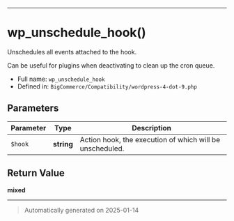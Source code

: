 ***

# wp_unschedule_hook()

Unschedules all events attached to the hook.


Can be useful for plugins when deactivating to clean up the cron queue.

* Full name: `wp_unschedule_hook`
* Defined in: `BigCommerce/Compatibility/wordpress-4-dot-9.php`

## Parameters

| Parameter | Type | Description |
|-----------|------|-------------|
| `$hook` | **string** | Action hook, the execution of which will be unscheduled. |

## Return Value

**mixed**



***
> Automatically generated on 2025-01-14
